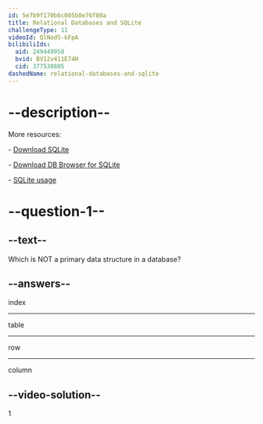```yaml
---
id: 5e7b9f170b6c005b0e76f08a
title: Relational Databases and SQLite
challengeType: 11
videoId: QlNod5-kFpA
bilibiliIds:
  aid: 249449958
  bvid: BV12v411E74H
  cid: 377530805
dashedName: relational-databases-and-sqlite
---
```


# --description--

More resources:

\- <a href="https://www.sqlite.org/download.html" target="_blank" rel="noopener noreferrer nofollow">Download SQLite</a>

\- <a href="https://sqlitebrowser.org/dl/" target="_blank" rel="noopener noreferrer nofollow">Download DB Browser for SQLite</a>

\- <a href="https://www.sqlite.org/famous.html" target="_blank" rel="noopener noreferrer nofollow">SQLite usage</a>

# --question-1--

## --text--

Which is NOT a primary data structure in a database?

## --answers--

index

---

table

---

row

---

column

## --video-solution--

1

